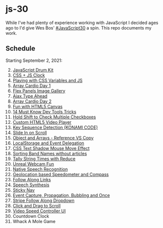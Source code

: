 # js-30

While I've had plenty of experience working with JavaScript
 I decided ages ago to I'd give Wes Bos' [#JavaScript30](https://javascript30.com/) a spin. This repo documents my work.

## Schedule

Starting September 2, 2021:

2. [JavaScript Drum Kit](https://github.com/mashdots/js-30/blob/main/solutions/01-JavaScript-Drum-Kit)
1. [CSS + JS Clock](https://github.com/mashdots/js-30/blob/main/solutions/02-CSS-JS-Clock)
1. [Playing with CSS Variables and JS](https://github.com/mashdots/js-30/blob/main/solutions/03-CSS-Variables-JS)
1. [Array Cardio Day 1](https://github.com/mashdots/js-30/blob/main/solutions/04-Array-Cardio-Day-1)
1. [Flex Panels Image Gallery](https://github.com/mashdots/js-30/blob/main/solutions/05-Flex-Panels-Image-Gallery)
1. [Ajax Type Ahead](https://github.com/mashdots/js-30/blob/main/solutions/06-Ajax-Type-Ahead)
1. [Array Cardio Day 2](https://github.com/mashdots/js-30/blob/main/solutions/07-Array-Cardio-Day-2)
1. [Fun with HTML5 Canvas](https://github.com/mashdots/js-30/blob/main/solutions/08-Fun-With-HTML5-Canvas)
1. [14 Must Know Dev Tools Tricks](https://github.com/mashdots/js-30/blob/main/solutions/09-Dev-Tools-Domination)
1. [Hold Shift to Check Multiple Checkboxes](https://github.com/mashdots/js-30/blob/main/solutions/10-Hold-Shift-and-Check-Checkboxes)
1. [Custom HTML5 Video Player](https://github.com/mashdots/js-30/blob/main/solutions/11-Custom-Video-Player)
1. [Key Sequence Detection (KONAMI CODE)](https://github.com/mashdots/js-30/blob/main/solutions/12-Key-Sequence-Detection)
1. [Slide In on Scroll](https://github.com/mashdots/js-30/blob/main/solutions/13-Slide-in-on-Scroll)
1. [Object and Arrays - Reference VS Copy](https://github.com/mashdots/js-30/blob/main/solutions/14-JavaScript-References-VS-Copying)
1. [LocalStorage and Event Delegation](https://github.com/mashdots/js-30/blob/main/solutions/15-LocalStorage)
1. [CSS Text Shadow Mouse Move Effect](https://github.com/mashdots/js-30/blob/main/solutions/16-Mouse-Move-Shadow)
1. [Sorting Band Names without articles](https://github.com/mashdots/js-30/blob/main/solutions/17-Sort-Without-Articles)
1. [Tally String Times with Reduce](https://github.com/mashdots/js-30/blob/main/solutions/18-Adding-Up-Times-with-Reduce)
1. [Unreal Webcam Fun](https://github.com/mashdots/js-30/blob/main/solutions/19-Webcam-Fun)
1. [Native Speech Recognition](https://github.com/mashdots/js-30/blob/main/solutions/20-Speech-Detection)
1. [Geolocation based Speedometer and Compass](https://github.com/mashdots/js-30/blob/main/solutions/21-Geolocation)
1. [Follow Along Links](https://github.com/mashdots/js-30/blob/main/solutions/22-Follow-Along-Link-Highlighter)
1. [Speech Synthesis](https://github.com/mashdots/js-30/blob/main/solutions/23-Speech-Synthesis)
1. [Sticky Nav](https://github.com/mashdots/js-30/blob/main/solutions/24-Sticky-Nav)
1. [Event Capture, Propagation, Bubbling and Once](https://github.com/mashdots/js-30/blob/main/solutions/25-Event-Capture-Propagation-Bubbling-and-Once)
1. [Stripe Follow Along Dropdown](https://github.com/mashdots/js-30/blob/main/solutions/26-Stripe-Follow-Along-Nav)
1. [Click and Drag to Scroll](https://github.com/mashdots/js-30/blob/main/solutions/27-Click-and-Drag)
1. [Video Speed Controller UI](https://github.com/mashdots/js-30/blob/main/solutions/28-Video-Speed-Controller)
1. Countdown Clock
1. Whack A Mole Game
